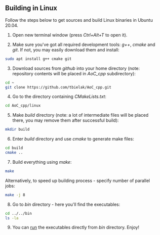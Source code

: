 ## Building in Linux

Follow the steps below to get sources and build Linux binaries in Ubuntu 20.04.

1. Open new terminal window (press *Ctrl+Alt+T* to open it).

2. Make sure you've got all required development tools: *g++*, *cmake* and *git*. If not, you may easily download them and install:
```sh
sudo apt install g++ cmake git
```

3. Download sources from *github* into your home directory (note: repository contents will be placed in *AoC_cpp* subdirectory):
```sh
cd ~
git clone https://github.com/tbielak/AoC_cpp.git
```

4. Go to the directory containing *CMakeLists.txt*:
```sh
cd AoC_cpp/linux
```

5. Make *build* directory (note: a lot of intermediate files will be placed there, you may remove them after successful build):
```sh
mkdir build
```
6. Enter *build* directory and use *cmake* to generate make files:
```sh
cd build
cmake ..
```
7. Build everything using *make*:
```sh
make
```
Alternatively, to speed up building process - specify number of parallel jobs:
```sh
make -j 8
```

8. Go to *bin* directory - here you'll find the executables:
```sh
cd ../../bin
ls -la
```
9. You can [run](../bin) the executables directly from *bin* directory. Enjoy!